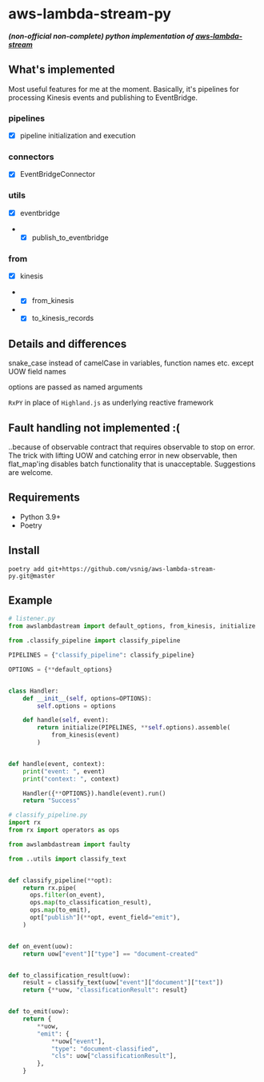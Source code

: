# aws-lambda-stream-py

**_(non-official non-complete) python implementation of [aws-lambda-stream](https://github.com/jgilbert01/aws-lambda-stream)_**


## What's implemented
Most useful features for me at the moment. Basically, it's pipelines for processing Kinesis events and publishing to EventBridge.


### pipelines
 - [x]  pipeline initialization and execution

### connectors
- [x] EventBridgeConnector

### utils
- [x] eventbridge
- - [x]   publish_to_eventbridge

### from
- [x]  kinesis
- - [x] from_kinesis
- - [x] to_kinesis_records

## Details and differences
snake_case instead of camelCase in variables, function names etc. except UOW field names 

options are passed as named arguments

`RxPY` in place of `Highland.js` as underlying reactive framework

## Fault handling not implemented :(
..because of observable contract that requires observable to stop on error. The trick with lifting UOW and catching error in new observable, then flat_map'ing disables batch functionality that is unacceptable. Suggestions are welcome.
## Requirements
- Python 3.9+
- Poetry

## Install
`poetry add git+https://github.com/vsnig/aws-lambda-stream-py.git@master`

## Example

```python
# listener.py
from awslambdastream import default_options, from_kinesis, initialize

from .classify_pipeline import classify_pipeline

PIPELINES = {"classify_pipeline": classify_pipeline}

OPTIONS = {**default_options}


class Handler:
    def __init__(self, options=OPTIONS):
        self.options = options

    def handle(self, event):
        return initialize(PIPELINES, **self.options).assemble(
            from_kinesis(event)
        )


def handle(event, context):
    print("event: ", event)
    print("context: ", context)

    Handler({**OPTIONS}).handle(event).run()
    return "Success"
```

```python
# classify_pipeline.py
import rx
from rx import operators as ops

from awslambdastream import faulty

from ..utils import classify_text


def classify_pipeline(**opt):
    return rx.pipe(
      ops.filter(on_event),
      ops.map(to_classification_result),
      ops.map(to_emit),
      opt["publish"](**opt, event_field="emit"),
    )


def on_event(uow):
    return uow["event"]["type"] == "document-created"


def to_classification_result(uow):
    result = classify_text(uow["event"]["document"]["text"])
    return {**uow, "classificationResult": result}


def to_emit(uow):
    return {
        **uow,
        "emit": {
            **uow["event"],
            "type": "document-classified",
            "cls": uow["classificationResult"],
        },
    }
```


